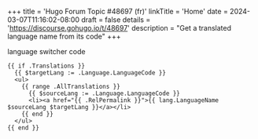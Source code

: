 +++
title = 'Hugo Forum Topic #48697 (fr)'
linkTitle = 'Home'
date = 2024-03-07T11:16:02-08:00
draft = false
details = 'https://discourse.gohugo.io/t/48697'
description = "Get a translated language name from its code"
+++

language switcher code

```go-html-template
{{ if .Translations }}
  {{ $targetLang := .Language.LanguageCode }}
  <ul>
    {{ range .AllTranslations }}
      {{ $sourceLang := .Language.LanguageCode }}
      <li><a href="{{ .RelPermalink }}">{{ lang.LanguageName $sourceLang $targetLang }}</a></li>
    {{ end }}
  </ul>
{{ end }}
```
